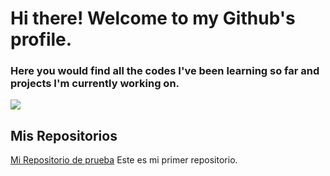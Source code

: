 # Hi there! Welcome to my Github's profile.

### Here you would find all the codes I've been learning so far and projects I'm currently working on.

![](https://img.itch.zone/aW1nLzUxNDkxMzQuanBn/original/qxdcFd.jpg)

## Mis Repositorios
[Mi Repositorio de prueba](https://github.com/elodiecf/myfirstrepository/blob/main/hello.py) Este es mi primer repositorio.
